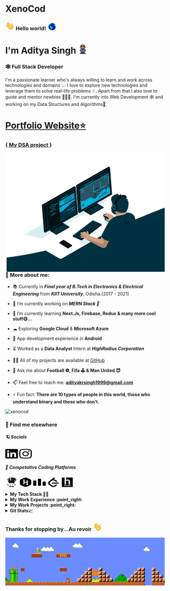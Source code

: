 # XenoCod
### <img src="https://github.com/XenoCod/XenoCod/blob/main/gifs/Hi.gif" width="29px"> **Hello world!** &nbsp;<img src="https://github.com/XenoCod/XenoCod/blob/main/gifs/Earth.gif" width="24px">
# I'm Aditya Singh&nbsp;<img src="https://github.com/XenoCod/XenoCod/blob/main/gifs/Mario_Hello_Big.gif" width="30px">
<h3 align="left">🕸️ Full Stack Developer</h3>

<p align="left"> I'm a passionate learner who's always willing to learn and work across technologies and domains 💡. I love to explore new technologies and leverage them to solve real-life problems ✨. Apart from that I also love to guide and mentor newbies 👨🏻‍💻. I'm currently into Web Development 🕸️ and working on my Data Structures and Algorithms🌟. </p>  

# [Portfolio Website⭐](https://adityakrsingh.xyz)

### [{ My DSA project }](https://github.com/XenoCod/Code-Commit)

<img align="right" alt="GIF" src="https://github.com/XenoCod/XenoCod/blob/main/gifs/code.gif" width="500px"/>

<h3>🧐 More about me: </h3>

- 📚 Currently in ***Final year of B.Tech in Electronics & Electrical Engineering*** from ***KIIT University***, Odisha.(2017 - 2021)

- 🔭 I’m currently working on ***MERN Stack 🚀***

- 🌱 I’m currently learning **Next.Js, Firebase, Redux & many more cool stuff😋...**

- ☁ Exploring **Google Cloud** & **Microsoft Azure**

- 🚀 App development experience in **Android**

- ⏳ Worked as a **Data Analyst** Intern at ***HighRadius Corporation***

- 👨‍💻 All of my projects are available at [GitHub](https://github.com/XenoCod?tab=repositories)

- 💬 Ask me about **Football ⚽, Fifa 🕹 & Man United 😈**

- 📫 Feel free to reach me: **adityakrsingh1999@gmail.com**

- ⚡ Fun fact: **There are 10 types of people in this world, those who understand binary and those who don't.**

<p align="left"> <img src="https://komarev.com/ghpvc/?username=xenocod&label=Profile%20views&color=0e75b6&style=flat" alt="xenocod" /> </p>

<h3 align="left">📢 Find me elsewhere</h3>
<p align="left">
<h5 align="left">🪐 Socials</h5>
<a href="https://linkedin.com/in/aditya-singh-8430771a8/" target="blank"><img align="center" src="https://github.com/XenoCod/XenoCod/blob/main/gifs/linkedin.svg" alt="https://www.linkedin.com/in/aditya-singh-8430771a8/" height="30" width="40" /></a>
<a href="https://www.instagram.com/ur_new_neighbour/" target="blank"><img align="center" src="https://github.com/XenoCod/XenoCod/blob/main/gifs/instagram.svg" alt="https://www.instagram.com/ur_new_neighbour/" height="30" width="40" /></a>
</p>
<p align="left">
<h5 align="left">🏅 Competative Coding Platforms</h5>
<a href="https://www.codechef.com/users/spy_ker" target="blank"><img align="center" src="https://github.com/XenoCod/XenoCod/blob/main/gifs/codechef.svg" alt="https://www.codechef.com/users/spy_ker" height="30" width="40" /></a>
<a href="https://www.hackerrank.com/adityakrsingh191" target="blank"><img align="center" src="https://github.com/XenoCod/XenoCod/blob/main/gifs/hackerrank.svg" alt="https://www.hackerrank.com/adityakrsingh191" height="30" width="40" /></a>
<a href="https://codeforces.com/profile/fallen_c0der" target="blank"><img align="center" src="https://github.com/XenoCod/XenoCod/blob/main/gifs/codeforces.svg" alt="https://codeforces.com/profile/fallen_c0der" height="30" width="40" /></a>
<a href="https://www.leetcode.com/warrior_spirit" target="blank"><img align="center" src="https://github.com/XenoCod/XenoCod/blob/main/gifs/leetcode.svg" alt="https://leetcode.com/warrior_spirit/" height="30" width="40" /></a>
<a href="https://www.hackerearth.com/@adityakrsingh1999" target="blank"><img align="center" src="https://github.com/XenoCod/XenoCod/blob/main/gifs/hackerearth.svg" alt="http://www.hackerearth.com/@adityakrsingh1999" height="30" width="40" /></a>
</p>

<details>
<summary><b> My Tech Stack 👨‍💻 </b></summary>
<p align="left"> 
	<h3 align="left">Programming Languages</h3>
	<a href="https://www.python.org" target="_blank"> <img src="https://raw.githubusercontent.com/devicons/devicon/master/icons/python/python-original.svg" alt="python" width="82px" height="52px" padding= "10px"/> </a> 
	<a href="https://www.java.com" target="_blank"> <img src="https://raw.githubusercontent.com/devicons/devicon/master/icons/java/java-original.svg" alt="java" width="82px" height="52px" padding= "10px"/> </a> 
	<a href="https://developer.mozilla.org/en-US/docs/Web/JavaScript" target="_blank"> <img src="https://raw.githubusercontent.com/devicons/devicon/master/icons/javascript/javascript-original.svg" alt="javascript" width="82px" height="52px" padding= "10px"/> </a>
	<a href="https://www.w3schools.com/cs/" target="_blank"> <img src="https://raw.githubusercontent.com/devicons/devicon/master/icons/csharp/csharp-original.svg" alt="csharp" width="82" height="52px"/> </a>
	<hr>
	<h3 align="left">Frontend Development</h3>
	<a href="https://www.w3.org/html/" target="_blank"> <img src="https://raw.githubusercontent.com/devicons/devicon/master/icons/html5/html5-original-wordmark.svg" alt="html5" width="82px" height="52px" padding= "10px"/> </a> 
	<a href="https://www.w3schools.com/css/" target="_blank"> <img src="https://raw.githubusercontent.com/devicons/devicon/master/icons/css3/css3-original-wordmark.svg" alt="css3" width="82px" height="52px" padding= "10px"/> </a> 
	<a href="https://reactjs.org/" target="_blank"> <img src="https://raw.githubusercontent.com/devicons/devicon/master/icons/react/react-original-wordmark.svg" alt="react" width="82px" height="52px" padding= "10px"/> </a> 
	 <a href="https://nextjs.org/" target="_blank"> <img src="https://cdn.worldvectorlogo.com/logos/nextjs-3.svg" alt="nextjs" width="82px" height="52px"/> </a>
	<a href="https://getbootstrap.com" target="_blank"> <img src="https://raw.githubusercontent.com/devicons/devicon/master/icons/bootstrap/bootstrap-plain-wordmark.svg" alt="bootstrap" width="82px" height="52px" padding= "10px"/> </a> 
	<a href="https://tailwindcss.com/" target="_blank"> <img src="https://www.vectorlogo.zone/logos/tailwindcss/tailwindcss-icon.svg" alt="tailwind" width="82px" height="52px" padding= "10px"/> </a> 
	<a href="https://redux.js.org" target="_blank"> <img src="https://raw.githubusercontent.com/devicons/devicon/master/icons/redux/redux-original.svg" alt="redux" width="80" height="52"/> </a>
	<a href="https://sass-lang.com" target="_blank"> <img src="https://raw.githubusercontent.com/devicons/devicon/master/icons/sass/sass-original.svg" alt="sass" width="80" height="52"/> </a> 
	<a href="https://pugjs.org" target="_blank"> <img src="https://cdn.worldvectorlogo.com/logos/pug.svg" alt="pug" width="82px" height="52px" padding= "10px"/> </a> 
	<a href="https://materializecss.com/" target="_blank"> <img src="https://raw.githubusercontent.com/prplx/svg-logos/5585531d45d294869c4eaab4d7cf2e9c167710a9/svg/materialize.svg" alt="materialize" width="82" height="52"/> </a>
	<hr>
	<h3 align="left">Backend Development</h3>
	<a href="https://firebase.google.com/" target="_blank"> <img src="https://www.vectorlogo.zone/logos/firebase/firebase-icon.svg" alt="firebase" width="82px" height="52px"/> </a>
	<a href="https://nodejs.org" target="_blank"> <img src="https://raw.githubusercontent.com/devicons/devicon/master/icons/nodejs/nodejs-original-wordmark.svg" alt="nodejs" width="82px" height="70px" padding= "10px"/> </a> 
	<a href="https://expressjs.com" target="_blank"> <img src="https://raw.githubusercontent.com/devicons/devicon/master/icons/express/express-original-wordmark.svg" alt="express" width="82px" height="70px" padding= "10px"/> </a> 
	<hr>
	<h3 align="left">Framework</h3>
	</a> <a href="https://dotnet.microsoft.com/" target="_blank"> <img src="https://raw.githubusercontent.com/devicons/devicon/master/icons/dot-net/dot-net-original-wordmark.svg" alt="dotnet" width="80" height="52"/> </a>
	<hr>
	<h3 align="left">Mobile App Development</h3>
	<a href="https://developer.android.com" target="_blank"> <img src="https://raw.githubusercontent.com/devicons/devicon/master/icons/android/android-original-wordmark.svg" alt="android" width="82px" height="52px" padding= "10px"/> </a> 
	<hr>
	<h3 align="left">AI/ML</h3>
	<a href="https://opencv.org/" target="_blank"> <img src="https://www.vectorlogo.zone/logos/opencv/opencv-icon.svg" alt="opencv" width="82px" height="52px" padding= "10px"/> </a> 
	<a href="https://scikit-learn.org/" target="_blank"> <img src="https://upload.wikimedia.org/wikipedia/commons/0/05/Scikit_learn_logo_small.svg" alt="scikit_learn" width="92px" height="52px" padding= "10px"/> </a> 
	<hr>
	<h3 align="left">Database</h3>
	<a href="https://www.mongodb.com/" target="_blank"> <img src="https://raw.githubusercontent.com/devicons/devicon/master/icons/mongodb/mongodb-original-wordmark.svg" alt="mongodb" width="82px" height="52px" padding= "10px"/> </a> 
	<a href="https://www.mysql.com/" target="_blank"> <img src="https://raw.githubusercontent.com/devicons/devicon/master/icons/mysql/mysql-original-wordmark.svg" alt="mysql" width="80" height="52"/> </a> 
	<a href="https://www.oracle.com/" target="_blank"> <img src="https://raw.githubusercontent.com/devicons/devicon/master/icons/oracle/oracle-original.svg" alt="oracle" width="80" height="52"/> </a> 
	<hr>
	<h3 align="left">DevOps</h3>
	<a href="https://aws.amazon.com" target="_blank"> <img src="https://raw.githubusercontent.com/devicons/devicon/master/icons/amazonwebservices/amazonwebservices-original-wordmark.svg" alt="aws" width="82px" height="52px" padding= "10px"/> </a> 
	<a href="https://cloud.google.com" target="_blank"> <img src="https://www.vectorlogo.zone/logos/google_cloud/google_cloud-icon.svg" alt="gcp" width="52px" height="52px" padding= "10px"/> </a> 
	<a href="https://azure.microsoft.com/en-in/" target="_blank"> <img src="https://www.vectorlogo.zone/logos/microsoft_azure/microsoft_azure-icon.svg" alt="azure" width="80px" height="52px"/> </a>
	<a href="https://www.docker.com/" target="_blank"> <img src="https://raw.githubusercontent.com/devicons/devicon/master/icons/docker/docker-original-wordmark.svg" alt="docker" width="80" height="52"/> </a> 
	 <a href="https://kubernetes.io" target="_blank"> <img src="https://www.vectorlogo.zone/logos/kubernetes/kubernetes-icon.svg" alt="kubernetes" width="80" height="52"/></a>
<hr>
	<h3 align="left">Softwares</h3>
	<a href="https://www.figma.com/" target="_blank"> <img src="https://www.vectorlogo.zone/logos/figma/figma-icon.svg" alt="figma" width="80" height="52"/> </a>
	<a href="https://www.adobe.com/products/xd.html" target="_blank"> <img src="https://cdn.worldvectorlogo.com/logos/adobe-xd.svg" alt="xd" width="82px" height="52px" padding= "10px"/> </a> 
	<a href="https://postman.com" target="_blank"> <img src="https://www.vectorlogo.zone/logos/getpostman/getpostman-icon.svg" alt="postman" width="52px" height="52px" padding= "10px"/> </a> 
	<hr>
	<h3 align="left">Others</h3>
	<a href="https://git-scm.com/" target="_blank"> <img src="https://www.vectorlogo.zone/logos/git-scm/git-scm-icon.svg" alt="git" width="82px" height="52px" padding= "10px"/> </a> 
	<hr>
</p>

</details>

<details>
<summary><b> My Work Experience :point_right: </b></summary>
<table>
  <thead>
    <tr>
      	<th>Job Name</th>
	<th>Organization</th>
      	<th>Roles & responsibilities</th>
      	<th>Duration</th>
	</tr>
  </thead>
  <tbody>
	  <tr>
      	<td><b>Full Stack Developer</b></td>
	<td><a href="https://www.cognizant.com/" target="_blank" >Cognizant</a></td>
      	<td>Building Webapps for clients.</td>
      	<td>Jan 2021 - Present</td>
    	</tr>
  	<tr>
      	<td><b>Data Analyst Intern</b></td>
	<td><a href="https://www.highradius.com/" target="_blank" >HighRadius Corporation</a></td>
      	<td>Building Dashboards based on clients data.</td>
      	<td>April 2020 - June 2020</td>
    	</tr>
    	<tr>
      	<td><b>Data Analyst Intern</b></td>
	<td><a href="https://home.kpmg/xx/en/home.html" target="_blank" >KPMG India</a></td>
      	<td>Filtering & building dashboards using Tableau.</td>
      	<td>July 2020 - August 2020</td>
    	</tr>
	<tr>
      	<td><b>Expert at Chegg </b></td>
	<td><a onclick="window.open(this.href,'_blank');return false;" href="https://www.chegg.com/" >Chegg India</a></td>
      	<td>Solving questions.</td>
      	<td>Dec 2019 - March 2020</td>
    	</tr>
	
  </tbody>
</table>
</details>

<details>
<summary><b> My Work Projects :point_right:</b></summary>
<table>
  <thead>
    <tr>
      <th>Project Name</th>
      <th>Technologies used</th>
      <th>Description</th>
	<th>Difficulty</th>
    </tr>
  </thead>
  <tbody>
	   <tr>
      	<td><a href= "https://xenocod.github.io/Restaurant-page/index.html" target="_blank">Restaurant Website</td>
      	<td>HTML, CSS</td>
      	<td>A simple responsive Landing page for an Restaurant.</td>
	<td>⭐</td>
    	</tr>
    	<tr>
      	<td><a href="https://xenocod.github.io/School-Library/index.html">School Library</a></td>
      	<td>HTML, CSS, JavaScript</td>
	<td>A Responsive web library app which keeps the logs of the books issued & return from the library.</td>
	<td>⭐</td>
    	</tr>
	<tr>
      	<td>COVID 19 Spread Map</td>
      	<td>HTML, CSS, Javascript</td>
      	<td>A website which displays the confirmed cases count all over the world.</td>
	<td>⭐</td>
   	 </tr>
	<tr>
      	<td><a href= "https://xenocod.github.io/JS-Calculator/index.html" target="_blank">Calculator</td>
      	<td>HTML, CSS, JavaScript</td>
      	<td>A simple Calculator built using HTML, CSS, JavaScript.</td>
	<td>⭐⭐</td>
    	</tr>
	<tr>
      	<td><a href="https://xenocod.github.io/News-Website/index.html">News Website</a></td>
      	<td>HTML, CSS, JavaScript</td>
      	<td>A Responsive news website that fetches top news based on the interest entered by the user.</td>
	<td>⭐⭐</td>
    	</tr>
	  <tr>
      <td><a href="https://xenocod.github.io/Cabbie-Cab/index.html" target="_blank">Cabbie-Cab</a></td>
      <td>HTML, CSS, Javascript</td>
      <td>A static Cab booking website which validates the information given by the user with built in regex and proceeds to book a cab accordingly.</td>
	<td>⭐⭐</td>
    </tr>
    	<tr>
      <td><a href="https://xenocod.github.io/Note-taking-app/index.html" target="_blank">Notes Taking app</a></td>
      <td>HTML, CSS, Javascript</td>
      <td>A web app where user can make, modify notes with an additional Reminder functionality.</td>
	<td>⭐⭐</td>
    </tr>
	  	<tr>
      <td><a href="https://github.com/XenoCod/To-do-Daily" target="_blank">To-do-Daily</a></td>
      <td>React, Javascript</td>
      <td>A responsive to-do list/ Note taking app made with React.</td>
	<td>⭐⭐</td>
    </tr>
	   <tr>
      	<td><a href= "https://xenocod.github.io/Postman-Clone/index.html" target="_blank">Postman Clone</a></td>
      	<td>HTML, CSS, JavaScript</td>
      	<td>A app that is able to process GET and POST requests from the user.</td>
	<td>⭐⭐⭐</td>
    	</tr>
	<tr>
      <td><a href= "https://youremojiapp.netlify.app/">Emoji app</a></td>
      <td>HTML, CSS, JavaScript, React.JS</td>
      <td>Helps the user to identify the emoji entered by him.</td>
	<td>⭐⭐⭐</td>
    </tr>
    <tr>
      <td>Music Academy School website</td>
      <td>HTML, CSS, JavaScript, Pug, Node.js, Express.js, MongoDB, Apache2</td>
      <td>A fully responsive end-to-end website where a user can browse through the website, open different pages & can apply for admisson in the School. </td>
	<td>⭐⭐⭐⭐</td>
    </tr>
	    <tr>
      <td><a href="https://ballblogs.netlify.app/">Ball-Blogs: Blogging website</a></td>
      <td>HTML, CSS, JavaScript</td>
      <td>A responsive multipage blogging website made with HTML, CSS, JS. Made only with HTML, CSS & JS as a challenge which helped me improve my CSS concepts & Design.</td>
	<td>⭐⭐⭐</td>
    </tr>
	 <tr>
      <td><a href="https://adityakrsingh.xyz">Aditya Singh</a></td>
      <td>React, ExpressJS</td>
      <td>Personal Portfolio website made with React, Styled Components, Material UI. Hosted on Vercel.</td>
	<td>⭐⭐⭐⭐⭐</td>
    </tr>
  <tr>
      <td><a href="https://netflix-clone-71028.web.app/">Netflix Clone</a></td>
      <td>React, JavaScript, Firebase, CSS, TMDB api.</td>
      <td>A Netflix clone made with React & Redux as a template to maintain the Login/ Logout state of the user. Using Firebase on the backend for User Authentication  & Firestore as a database provided by Firebase. Hosted on Firebase Hosting.</td>
	<td>⭐⭐⭐⭐⭐</td>
    </tr>
	  <tr>
      <td><a href="https://channel-opal.vercel.app/">Chanel: A 1v1 Chat Application.</a></td>
      <td>Next.JS, ReactJS, Material UI, Styled components, Firebase, Firestore.</td>
      <td>A 1v1 Chat App made wih NextJS & ReactJS powered with Google Authentication by Firebase. The user is able to chat with the recipient EmailId entered & is able to see the recipient's last seen status which is powered by TimeAgo library. It uses Firebase in the backend to make collection of the chat in the Firestore database for each user history. NextJS gives us Static Site Generation as well as Server Side Rendering which makes the components to load up blazingly fast. Deployed on Vercel.</td>
	<td>⭐⭐⭐⭐⭐</td>
    </tr>
	    <tr>
      <td><a href="https://slack-x-c8c12.web.app/">Groupify: A group chat application.</a></td>
      <td>ReactJS, Material UI, Styled components, Firebase,  Firebase hooks, Firestore.</td>
      <td>A group chat application where the user can create/ interact with different channels present. It uses Google authentication powered by Firebase. Redux is use to maintain the user Login/ Logout state. Made with Styled components & Material UI. It uses Firestore as a Real-time Database to store various chatID & their messages collections.</td>
	<td>⭐⭐⭐⭐⭐</td>
    </tr>
<tr>
      <td><a href="https://film-zilla.vercel.app/">FilmZilla: A Movie website.</a></td>
      <td>ReactJS, NextJS, Tailwind CSS, TMDB api</td>
      <td>A Responsive movie website made with ReactJS, NextJS & Tailwind CSS. NextJS enables to achieve ServerSide Rendering which inturn makes the website Light & Fast. Images support <b>lazy Loading</b>  for better SEO. Tailwind CSS powers the website to become completely mobile friendly to scalling up for an Full 4k monitor.The movie posters are fetched by TMDB api which is a free movie database API. </td>
	<td>⭐⭐⭐⭐⭐</td>
    </tr>
<tr>
      <td><a href="https://facebook-ish.vercel.app/">Facebook-ish: A social media clone.</a></td>
      <td>ReactJS, NextJS, Tailwind CSS, Facebook authentication</td>
      <td>A fully responsive social media clone made in NextJS, styled with TailWindCSS. It uses fully secured Facebook Authentication provided by Facebook. User is able to upload posts both as a media and captions or text. Server-Side-rendering is made possible with NextJS which makes the rendering extremely fast. </td>
	<td>⭐⭐⭐⭐⭐</td>
    </tr>
</tbody>
</table>
</details>

<details>
<summary><b>Git Stats📈</b></summary>
<img src='https://github-readme-stats.vercel.app/api?username=xenocod&show_icons=true&theme=tokyonight&count_private=true&line_height=40'  align="left" />
<img src='https://github-readme-stats.vercel.app/api/top-langs/?username=xenocod&theme=tokyonight&hide_langs_below=4' />

[![trophy](https://github-profile-trophy.vercel.app/?username=xenocod&theme=onedark&row=1&column=7)](https://github.com/ryo-ma/github-profile-trophy)

![](https://github-readme-streak-stats.herokuapp.com/?user=xenocod&theme=dark)
</details>

	  



### Thanks for stopping by...Au revoir <img src="https://github.com/XenoCod/XenoCod/blob/main/gifs/Hi.gif" width="29px">
<img src="https://github.com/XenoCod/XenoCod/blob/main/gifs/Mario_Gameplay.gif" alt="Mario Game" width="980">
<br>
